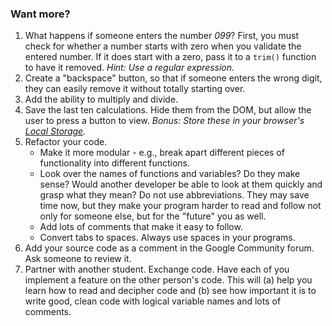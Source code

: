 ### Want more?

1. What happens if someone enters the number *099*? First, you must check for whether a number starts with zero when you validate the entered number. If it does start with a zero, pass it to a `trim()` function to have it removed. *Hint: Use a regular expression.*
1. Create a "backspace" button, so that if someone enters the wrong digit, they can easily remove it without totally starting over.
1. Add the ability to multiply and divide. 
1. Save the last ten calculations. Hide them from the DOM, but allow the user to press a button to view. *Bonus: Store these in your browser's [Local Storage](http://www.smashingmagazine.com/2010/10/11/local-storage-and-how-to-use-it/).*
1. Refactor your code. 
    - Make it more modular - e.g., break apart different pieces of functionality into different functions. 
    - Look over the names of functions and variables? Do they make sense? Would another developer be able to look at them quickly and grasp what they mean? Do not use abbreviations. They may save time now, but they make your program harder to read and follow not only for someone else, but for the "future" you as well. 
    - Add lots of comments that make it easy to follow. 
    - Convert tabs to spaces. Always use spaces in your programs.
1. Add your source code as a comment in the Google Community forum. Ask someone to review it.
1. Partner with another student. Exchange code. Have each of you implement a feature on the other person's code. This will (a) help you learn how to read and decipher code and (b) see how important it is to write good, clean code with logical variable names and lots of comments.